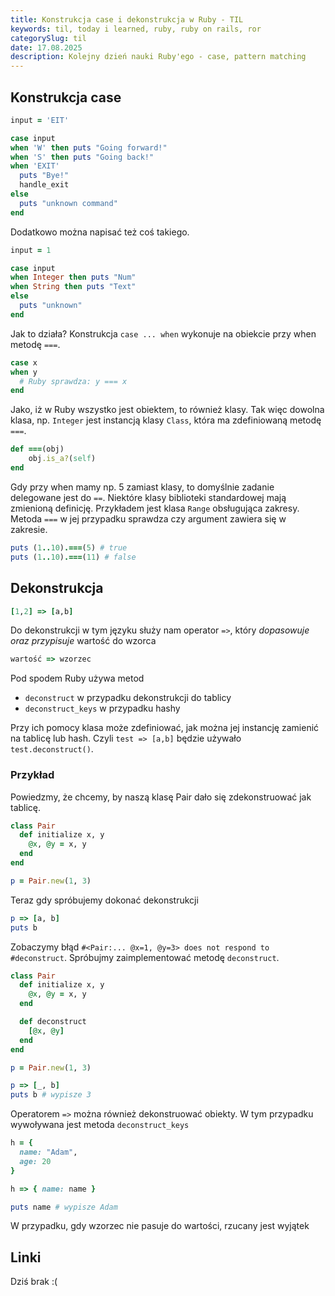 ```yaml
---
title: Konstrukcja case i dekonstrukcja w Ruby - TIL
keywords: til, today i learned, ruby, ruby on rails, ror
categorySlug: til
date: 17.08.2025
description: Kolejny dzień nauki Ruby'ego - case, pattern matching
---
```

## Konstrukcja case
```ruby
input = 'EIT'

case input
when 'W' then puts "Going forward!"
when 'S' then puts "Going back!"
when 'EXIT'
  puts "Bye!"
  handle_exit
else
  puts "unknown command"
end
```
Dodatkowo można napisać też coś takiego.

```ruby
input = 1

case input
when Integer then puts "Num"
when String then puts "Text"
else
  puts "unknown"
end
```
Jak to działa?
Konstrukcja `case ... when` wykonuje na obiekcie przy when metodę `===`.
```ruby
case x
when y
  # Ruby sprawdza: y === x
end
```
Jako, iż w Ruby wszystko jest obiektem, to również klasy. Tak więc dowolna klasa, np. `Integer` jest instancją klasy `Class`,
która ma zdefiniowaną metodę `===`.
```ruby
def ===(obj)
    obj.is_a?(self)
end
```
Gdy przy when mamy np. 5 zamiast klasy, to domyślnie zadanie delegowane jest do `==`.
Niektóre klasy biblioteki standardowej mają zmienioną definicję. Przykładem jest klasa `Range`
obsługująca zakresy. Metoda `===` w jej przypadku sprawdza czy argument zawiera się w zakresie.
```ruby
puts (1..10).===(5) # true
puts (1..10).===(11) # false
```

## Dekonstrukcja
```ruby
[1,2] => [a,b]
```
Do dekonstrukcji w tym języku służy nam operator `=>`, który *dopasowuje oraz przypisuje* wartość do wzorca
```ruby
wartość => wzorzec
```
Pod spodem Ruby używa metod
- `deconstruct` w przypadku dekonstrukcji do tablicy
- `deconstruct_keys` w przypadku hashy

Przy ich pomocy klasa może zdefiniować, jak można jej instancję zamienić na tablicę lub hash.
Czyli `test => [a,b]` będzie używało `test.deconstruct()`.
### Przykład
Powiedzmy, że chcemy, by naszą klasę Pair dało się zdekonstruować jak tablicę.
```ruby
class Pair
  def initialize x, y
    @x, @y = x, y
  end
end

p = Pair.new(1, 3)
```
Teraz gdy spróbujemy dokonać dekonstrukcji
```ruby
p => [a, b]
puts b
```
Zobaczymy błąd `#<Pair:... @x=1, @y=3> does not respond to #deconstruct`.
Spróbujmy zaimplementować metodę `deconstruct`.
```ruby
class Pair
  def initialize x, y
    @x, @y = x, y
  end

  def deconstruct
    [@x, @y]
  end
end

p = Pair.new(1, 3)

p => [_, b]
puts b # wypisze 3
```

Operatorem `=>` można również dekonstruować obiekty. W tym przypadku wywoływana jest metoda `deconstruct_keys`

```ruby
h = {
  name: "Adam",
  age: 20
}

h => { name: name }

puts name # wypisze Adam
```

W przypadku, gdy wzorzec nie pasuje do wartości, rzucany jest wyjątek

## Linki
Dziś brak :(